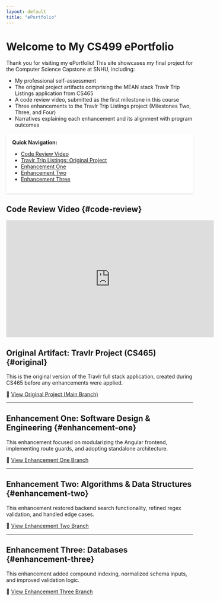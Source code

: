 ```yaml
---
layout: default
title: "ePortfolio"
---
```


# Welcome to My CS499 ePortfolio

Thank you for visiting my ePortfolio! This site showcases my final project for the Computer Science Capstone at SNHU, including:

- My professional self-assessment
- The original project artifacts comprising the MEAN stack Travlr Trip Listings application from CS465
- A code review video, submitted as the first milestone in this course
- Three enhancements to the Travlr Trip Listings project (Milestones Two, Three, and Four)
- Narratives explaining each enhancement and its alignment with program outcomes

<!-- 🔗 Sticky Quick Navigation -->
<div style="position: sticky; top: 0; background-color: white; padding: 1rem; z-index: 1000; box-shadow: 0 2px 4px rgba(0,0,0,0.1);">
  <strong>Quick Navigation:</strong>
  <ul>
    <li><a href="#code-review">Code Review Video</a></li>
    <li><a href="#original">Travlr Trip Listings: Original Project</a></li>
    <li><a href="#enhancement-one">Enhancement One</a></li>
    <li><a href="#enhancement-two">Enhancement Two</a></li>
    <li><a href="#enhancement-three">Enhancement Three</a></li>
  </ul>
</div>

## Code Review Video {#code-review}

<iframe width="560" height="315" src="https://www.youtube.com/embed/OFDothTvoj4" title="Travlr Project Code Review" frameborder="0" allowfullscreen></iframe>

## Original Artifact: Travlr Project (CS465) {#original}

This is the original version of the Travlr full stack application, created during CS465 before any enhancements were applied.

🔗 <a href="https://github.com/joselgarza/cs465-fullstack/tree/main" target="_blank">View Original Project (Main Branch)</a>

---

## Enhancement One: Software Design & Engineering {#enhancement-one}

This enhancement focused on modularizing the Angular frontend, implementing route guards, and adopting standalone architecture.

🔗 <a href="https://github.com/joselgarza/cs465-fullstack/tree/enhancement-one" target="_blank">View Enhancement One Branch</a>

---

## Enhancement Two: Algorithms & Data Structures {#enhancement-two}

This enhancement restored backend search functionality, refined regex validation, and handled edge cases.

🔗 <a href="https://github.com/joselgarza/cs465-fullstack/tree/enhancement-two" target="_blank">View Enhancement Two Branch</a>

---

## Enhancement Three: Databases {#enhancement-three}

This enhancement added compound indexing, normalized schema inputs, and improved validation logic.

🔗 <a href="https://github.com/joselgarza/cs465-fullstack/tree/enhancement-three" target="_blank">View Enhancement Three Branch</a>


